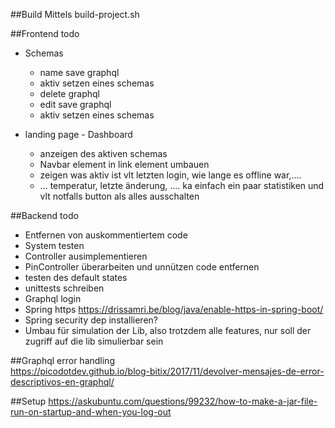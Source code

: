 ##Build
Mittels build-project.sh

##Frontend todo
* Schemas
  * name save graphql
  * aktiv setzen eines schemas
  * delete graphql
  * edit save graphql
  * aktiv setzen eines schemas
  
* landing page - Dashboard
  * anzeigen des aktiven schemas
  * Navbar element in link element umbauen
  * zeigen was aktiv ist vlt letzten login, wie lange es offline war,....
  * ... temperatur, letzte änderung, .... ka einfach ein paar statistiken und vlt notfalls button als alles ausschalten
  
  

##Backend todo
* Entfernen von auskommentiertem code
* System testen
* Controller ausimplementieren
* PinController überarbeiten und unnützen code entfernen
* testen des default states
* unittests schreiben
* Graphql login
* Spring https https://drissamri.be/blog/java/enable-https-in-spring-boot/
* Spring security dep installieren?
* Umbau für simulation der Lib, also trotzdem alle features, nur soll der zugriff auf die lib simulierbar sein

##Graphql error handling  
https://picodotdev.github.io/blog-bitix/2017/11/devolver-mensajes-de-error-descriptivos-en-graphql/

##Setup
https://askubuntu.com/questions/99232/how-to-make-a-jar-file-run-on-startup-and-when-you-log-out
